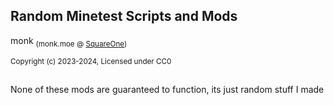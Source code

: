 ## Random Minetest Scripts and Mods

monk <sub>(monk.moe @ [SquareOne](https://discord.gg/pE4Tu3cf23))</sub>

<sup>Copyright (c) 2023-2024, Licensed under CC0</sup>

##
None of these mods are guaranteed to function, its just random stuff I made

##
